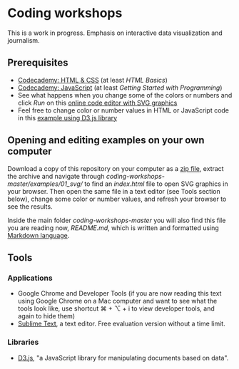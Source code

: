 # Coding workshops

This is a work in progress. Emphasis on interactive data visualization and journalism.

## Prerequisites

- [Codecademy: HTML & CSS](https://www.codecademy.com/en/tracks/web) (at least *HTML Basics*)
- [Codecademy: JavaScript](https://www.codecademy.com/en/tracks/javascript) (at least *Getting Started with Programming*)
- See what happens when you change some of the colors or numbers and click *Run* on this [online code editor with SVG graphics](http://jsfiddle.net/g8opryxy/)
- Feel free to change color or number values in HTML or JavaScript code in this [example using D3.js library](http://jsfiddle.net/toqu5f52/)

## Opening and editing examples on your own computer

Download a copy of this repository on your computer as a [zip file](https://github.com/vjuutilainen/coding-workshops/archive/master.zip), extract the archive and navigate through *coding-workshops-master/examples/01_svg/* to find an *index.html* file to open SVG graphics in your browser. Then open the same file in a text editor (see Tools section below), change some color or number values, and refresh your browser to see the results.

Inside the main folder *coding-workshops-master* you will also find this file you are reading now, *README.md*, which is written and formatted using [Markdown language](https://en.wikipedia.org/wiki/Markdown).

## Tools

### Applications

- Google Chrome and Developer Tools (if you are now reading this text using Google Chrome on a Mac computer and want to see what the tools look like, use shortcut ⌘ + ⌥ + i to view developer tools, and again to hide them)
- [Sublime Text](http://www.sublimetext.com/), a text editor. Free evaluation version without a time limit.

### Libraries

- [D3.js](http://d3js.org/), "a JavaScript library for manipulating documents based on data".